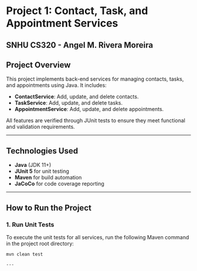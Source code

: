 # Project 1: Contact, Task, and Appointment Services
## SNHU CS320 - Angel M. Rivera Moreira

## **Project Overview**
This project implements back-end services for managing contacts, tasks, and appointments using Java. It includes:
- **ContactService**: Add, update, and delete contacts.
- **TaskService**: Add, update, and delete tasks.
- **AppointmentService**: Add, update, and delete appointments.

All features are verified through JUnit tests to ensure they meet functional and validation requirements.

---

## **Technologies Used**
- **Java** (JDK 11+)
- **JUnit 5** for unit testing
- **Maven** for build automation
- **JaCoCo** for code coverage reporting

---

## **How to Run the Project**

### **1. Run Unit Tests**
To execute the unit tests for all services, run the following Maven command in the project root directory:

```shell
mvn clean test

---